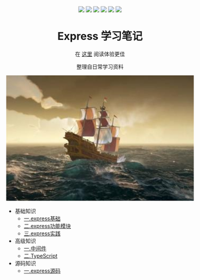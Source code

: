 <div align="center">
  <br />

  <p align="center">
    <a><img src="https://img.shields.io/github/last-commit/zhoubichuan/web-react.svg"/></a>
    <a><img src="https://img.shields.io/badge/code_style-standard-brightgreen.svg"/></a>
    <a><img src="https://img.shields.io/github/issues/zhoubichuan/web-react.svg"/></a>
    <a><img src="https://img.shields.io/github/forks/zhoubichuan/web-react.svg"/></a>
    <a><img src="https://img.shields.io/github/stars/zhoubichuan/web-react.svg"/></a>
    <a><img src="https://img.shields.io/maintenance/yes/2020.svg"/></a>
  </p>

  <h1>Express 学习笔记</h1>
  <p>在 <a href="https://zhoubichuan.github.io/web-express/">这里</a> 阅读体验更佳</p>
  <p>整理自日常学习资料</p>

</div>

![express](./src/.vuepress/public/home.png)

- 基础知识
  - [一.express基础](/web-vue/base/engine/1.index.html)
  - [二.express功能模块](/web-vue/base/project/1.index.html)
  - [三.express实践](/web-vue/base/vue2.x/1.index.html)
- 高级知识
  - [一.中间件](/web-vue/senior/component/1.index.html)
  - [二.TypeScript](/web-vue/senior/typescript/1.index.html)
- 源码知识
  - [一.express源码](/web-vue/source/vue-cli2.x/1.index.html)
